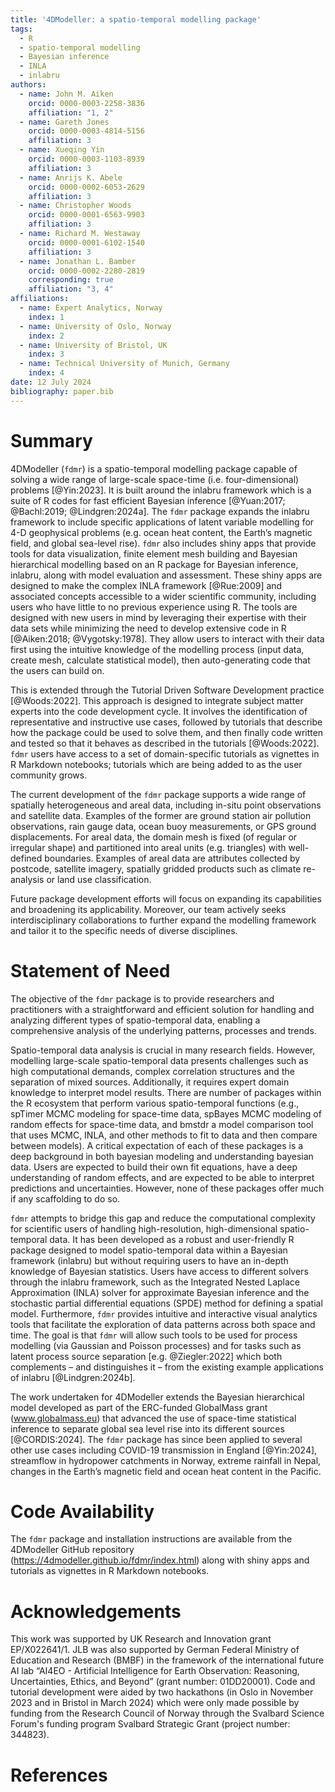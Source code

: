 ```yaml
---
title: '4DModeller: a spatio-temporal modelling package'
tags:
  - R
  - spatio-temporal modelling
  - Bayesian inference
  - INLA
  - inlabru
authors:
  - name: John M. Aiken
    orcid: 0000-0003-2258-3836
    affiliation: "1, 2"
  - name: Gareth Jones
    orcid: 0000-0003-4814-5156
    affiliation: 3
  - name: Xueqing Yin
    orcid: 0000-0003-1103-8939
    affiliation: 3
  - name: Anrijs K. Abele
    orcid: 0000-0002-6053-2629
    affiliation: 3
  - name: Christopher Woods
    orcid: 0000-0001-6563-9903
    affiliation: 3
  - name: Richard M. Westaway
    orcid: 0000-0001-6102-1540
    affiliation: 3
  - name: Jonathan L. Bamber
    orcid: 0000-0002-2280-2819
    corresponding: true
    affiliation: "3, 4"
affiliations:
  - name: Expert Analytics, Norway
    index: 1
  - name: University of Oslo, Norway
    index: 2
  - name: University of Bristol, UK
    index: 3
  - name: Technical University of Munich, Germany
    index: 4
date: 12 July 2024
bibliography: paper.bib
---
```


# Summary

4DModeller (`fdmr`) is a spatio-temporal modelling package capable of solving a wide range of large-scale space-time (i.e. four-dimensional) problems [@Yin:2023]. It is built around the inlabru framework which is a suite of R codes for fast efficient Bayesian inference [@Yuan:2017; @Bachl:2019; @Lindgren:2024a]. The `fdmr` package expands the inlabru framework to include specific applications of latent variable modelling for 4-D geophysical problems (e.g. ocean heat content, the Earth’s magnetic field, and global sea-level rise). `fdmr` also includes shiny apps that provide tools for data visualization, finite element mesh building and Bayesian hierarchical modelling based on an R package for Bayesian inference, inlabru, along with model evaluation and assessment. These shiny apps are designed to make the complex INLA framework [@Rue:2009] and associated concepts accessible to a wider scientific community, including users who have little to no previous experience using R. The tools are designed with new users in mind by leveraging their expertise with their data sets while minimizing the need to develop extensive code in R [@Aiken:2018; @Vygotsky:1978]. They allow users to interact with their data first using the intuitive knowledge of the modelling process (input data, create mesh, calculate statistical model), then auto-generating code that the users can build on.

This is extended through the Tutorial Driven Software Development practice [@Woods:2022]. This approach is designed to integrate subject matter experts into the code development cycle. It involves the identification of representative and instructive use cases, followed by tutorials that describe how the package could be used to solve them, and then finally code written and tested so that it behaves as described in the tutorials [@Woods:2022]. `fdmr` users have access to a set of domain-specific tutorials as vignettes in R Markdown notebooks; tutorials which are being added to as the user community grows.

The current development of the `fdmr` package supports a wide range of spatially heterogeneous and areal data, including in-situ point observations and satellite data. Examples of the former are ground station air pollution observations, rain gauge data, ocean buoy measurements, or GPS ground displacements. For areal data, the domain mesh is fixed (of regular or irregular shape) and partitioned into areal units (e.g. triangles) with well-defined boundaries. Examples of areal data are attributes collected by postcode, satellite imagery, spatially gridded products such as climate re-analysis or land use classification.

Future package development efforts will focus on expanding its capabilities and broadening its applicability. Moreover, our team actively seeks interdisciplinary collaborations to further expand the modelling framework and tailor it to the specific needs of diverse disciplines.

# Statement of Need

The objective of the `fdmr` package is to provide researchers and practitioners with a straightforward and efficient solution for handling and analyzing different types of spatio-temporal data, enabling a comprehensive analysis of the underlying patterns, processes and trends.

Spatio-temporal data analysis is crucial in many research fields. However, modelling large-scale spatio-temporal data presents challenges such as high computational demands, complex correlation structures and the separation of mixed sources. Additionally, it requires expert domain knowledge to interpret model results. There are number of packages within the R ecosystem that perform various spatio-temporal functions (e.g., spTimer MCMC modeling for space-time data, spBayes MCMC modeling of random effects for space-time data, and bmstdr a model comparison tool that uses MCMC, INLA, and other methods to fit to data and then compare between models). A critical expectation of each of these packages is a deep background in both bayesian modeling and understanding bayesian data. Users are expected to build their own fit equations, have a deep understanding of random effects, and are expected to be able to interpret predictions and uncertainties. However, none of these packages offer much if any scaffolding to do so.

`fdmr` attempts to bridge this gap and reduce the computational complexity for scientific users of handling high-resolution, high-dimensional spatio-temporal data. It has been developed as a robust and user-friendly R package designed to model spatio-temporal data within a Bayesian framework (inlabru) but without requiring users to have an in-depth knowledge of Bayesian statistics. Users have access to different solvers through the inlabru framework, such as the Integrated Nested Laplace Approximation (INLA) solver for approximate Bayesian inference and the stochastic partial differential equations (SPDE) method for defining a spatial model. Furthermore, `fdmr` provides intuitive and interactive visual analytics tools that facilitate the exploration of data patterns across both space and time. The goal is that `fdmr` will allow such tools to be used for process modelling (via Gaussian and Poisson processes) and for tasks such as latent process source separation [e.g. @Ziegler:2022] which both complements – and distinguishes it – from the existing example applications of inlabru [@Lindgren:2024b].

The work undertaken for 4DModeller extends the Bayesian hierarchical model developed as part of the ERC-funded GlobalMass grant (www.globalmass.eu) that advanced the use of space-time statistical inference to separate global sea level rise into its different sources [@CORDIS:2024]. The `fdmr` package has since been applied to several other use cases including COVID-19 transmission in England [@Yin:2024], streamflow in hydropower catchments in Norway, extreme rainfall in Nepal, changes in the Earth’s magnetic field and ocean heat content in the Pacific.

# Code Availability

The `fdmr` package and installation instructions are available from the 4DModeller GitHub repository (<https://4dmodeller.github.io/fdmr/index.html>) along with shiny apps and tutorials as vignettes in R Markdown notebooks.

# Acknowledgements

This work was supported by UK Research and Innovation grant EP/X022641/1. JLB was also supported by German Federal Ministry of Education and Research (BMBF) in the framework of the international future AI lab “AI4EO - Artificial Intelligence for Earth Observation: Reasoning, Uncertainties, Ethics, and Beyond” (grant number: 01DD20001). Code and tutorial development were aided by two hackathons (in Oslo in November 2023 and in Bristol in March 2024) which were only made possible by funding from the Research Council of Norway through the Svalbard Science Forum's funding program Svalbard Strategic Grant (project number: 344823).

# References
